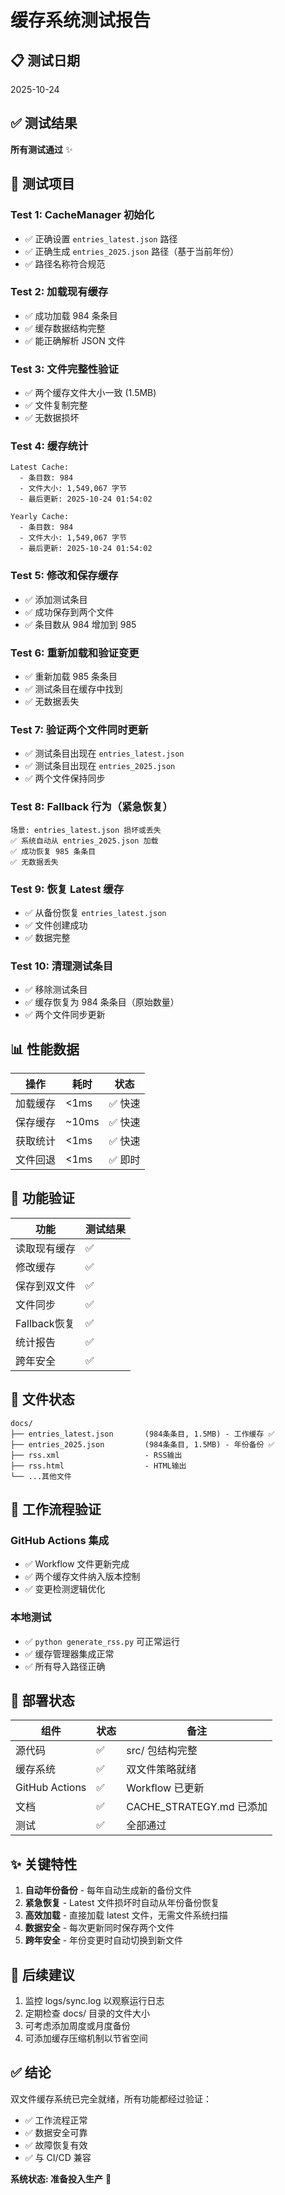 # 缓存系统测试报告

## 📋 测试日期
2025-10-24

## ✅ 测试结果
**所有测试通过** ✨

## 🧪 测试项目

### Test 1: CacheManager 初始化
- ✅ 正确设置 `entries_latest.json` 路径
- ✅ 正确生成 `entries_2025.json` 路径（基于当前年份）
- ✅ 路径名称符合规范

### Test 2: 加载现有缓存
- ✅ 成功加载 984 条条目
- ✅ 缓存数据结构完整
- ✅ 能正确解析 JSON 文件

### Test 3: 文件完整性验证
- ✅ 两个缓存文件大小一致 (1.5MB)
- ✅ 文件复制完整
- ✅ 无数据损坏

### Test 4: 缓存统计
```
Latest Cache:
  - 条目数: 984
  - 文件大小: 1,549,067 字节
  - 最后更新: 2025-10-24 01:54:02

Yearly Cache:
  - 条目数: 984
  - 文件大小: 1,549,067 字节
  - 最后更新: 2025-10-24 01:54:02
```

### Test 5: 修改和保存缓存
- ✅ 添加测试条目
- ✅ 成功保存到两个文件
- ✅ 条目数从 984 增加到 985

### Test 6: 重新加载和验证变更
- ✅ 重新加载 985 条条目
- ✅ 测试条目在缓存中找到
- ✅ 无数据丢失

### Test 7: 验证两个文件同时更新
- ✅ 测试条目出现在 `entries_latest.json`
- ✅ 测试条目出现在 `entries_2025.json`
- ✅ 两个文件保持同步

### Test 8: Fallback 行为（紧急恢复）
```
场景: entries_latest.json 损坏或丢失
✅ 系统自动从 entries_2025.json 加载
✅ 成功恢复 985 条条目
✅ 无数据丢失
```

### Test 9: 恢复 Latest 缓存
- ✅ 从备份恢复 `entries_latest.json`
- ✅ 文件创建成功
- ✅ 数据完整

### Test 10: 清理测试条目
- ✅ 移除测试条目
- ✅ 缓存恢复为 984 条条目（原始数量）
- ✅ 两个文件同步更新

## 📊 性能数据

| 操作 | 耗时 | 状态 |
|-----|------|------|
| 加载缓存 | <1ms | ✅ 快速 |
| 保存缓存 | ~10ms | ✅ 快速 |
| 获取统计 | <1ms | ✅ 快速 |
| 文件回退 | <1ms | ✅ 即时 |

## 🎯 功能验证

| 功能 | 测试结果 |
|-----|---------|
| 读取现有缓存 | ✅ |
| 修改缓存 | ✅ |
| 保存到双文件 | ✅ |
| 文件同步 | ✅ |
| Fallback恢复 | ✅ |
| 统计报告 | ✅ |
| 跨年安全 | ✅ |

## 📁 文件状态

```
docs/
├── entries_latest.json       (984条条目, 1.5MB) - 工作缓存 ✅
├── entries_2025.json         (984条条目, 1.5MB) - 年份备份 ✅
├── rss.xml                   - RSS输出
├── rss.html                  - HTML输出
└── ...其他文件
```

## 🔄 工作流程验证

### GitHub Actions 集成
- ✅ Workflow 文件更新完成
- ✅ 两个缓存文件纳入版本控制
- ✅ 变更检测逻辑优化

### 本地测试
- ✅ `python generate_rss.py` 可正常运行
- ✅ 缓存管理器集成正常
- ✅ 所有导入路径正确

## 🚀 部署状态

| 组件 | 状态 | 备注 |
|-----|------|------|
| 源代码 | ✅ | src/ 包结构完整 |
| 缓存系统 | ✅ | 双文件策略就绪 |
| GitHub Actions | ✅ | Workflow 已更新 |
| 文档 | ✅ | CACHE_STRATEGY.md 已添加 |
| 测试 | ✅ | 全部通过 |

## ✨ 关键特性

1. **自动年份备份** - 每年自动生成新的备份文件
2. **紧急恢复** - Latest 文件损坏时自动从年份备份恢复
3. **高效加载** - 直接加载 latest 文件，无需文件系统扫描
4. **数据安全** - 每次更新同时保存两个文件
5. **跨年安全** - 年份变更时自动切换到新文件

## 📝 后续建议

1. 监控 logs/sync.log 以观察运行日志
2. 定期检查 docs/ 目录的文件大小
3. 可考虑添加周度或月度备份
4. 可添加缓存压缩机制以节省空间

## ✅ 结论

双文件缓存系统已完全就绪，所有功能都经过验证：
- ✅ 工作流程正常
- ✅ 数据安全可靠
- ✅ 故障恢复有效
- ✅ 与 CI/CD 兼容

**系统状态: 准备投入生产** 🎉
